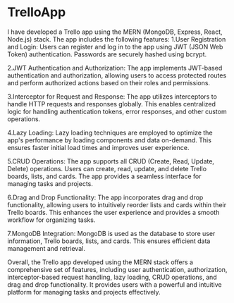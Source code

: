 # TrelloApp
I have developed a Trello app using the MERN (MongoDB, Express, React, Node.js) stack.
The app includes the following features:
1.User Registration and Login: Users can register and log in to the app using JWT (JSON Web Token) authentication. Passwords are securely hashed using bcrypt.

2.JWT Authentication and Authorization: The app implements JWT-based authentication and authorization, allowing users to access protected routes and perform authorized actions based on their roles and permissions.

3.Interceptor for Request and Response: The app utilizes interceptors to handle HTTP requests and responses globally. This enables centralized logic for handling authentication tokens, error responses, and other custom operations.

4.Lazy Loading: Lazy loading techniques are employed to optimize the app's performance by loading components and data on-demand. This ensures faster initial load times and improves user experience.

5.CRUD Operations: The app supports all CRUD (Create, Read, Update, Delete) operations. Users can create, read, update, and delete Trello boards, lists, and cards. The app provides a seamless interface for managing tasks and projects.

6.Drag and Drop Functionality: The app incorporates drag and drop functionality, allowing users to intuitively reorder lists and cards within their Trello boards. This enhances the user experience and provides a smooth workflow for organizing tasks.

7.MongoDB Integration: MongoDB is used as the database to store user information, Trello boards, lists, and cards. This ensures efficient data management and retrieval.

Overall, the Trello app developed using the MERN stack offers a comprehensive set of features, including user authentication, authorization, interceptor-based request handling, lazy loading, CRUD operations, and drag and drop functionality. It provides users with a powerful and intuitive platform for managing tasks and projects effectively.
